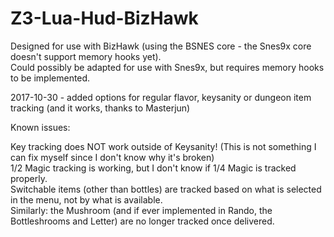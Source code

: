 # Z3-Lua-Hud-BizHawk

Designed for use with BizHawk (using the BSNES core - the Snes9x core doesn't support memory hooks yet).  
Could possibly be adapted for use with Snes9x, but requires memory hooks to be implemented.  

2017-10-30 - added options for regular flavor, keysanity or dungeon item tracking (and it works, thanks to Masterjun)

Known issues:  

  Key tracking does NOT work outside of Keysanity! (This is not something I can fix myself since I don't know why it's broken)  
  1/2 Magic tracking is working, but I don't know if 1/4 Magic is tracked properly.  
  Switchable items (other than bottles) are tracked based on what is selected in the menu, not by what is available.  
  Similarly: the Mushroom (and if ever implemented in Rando, the Bottleshrooms and Letter) are no longer tracked once delivered.